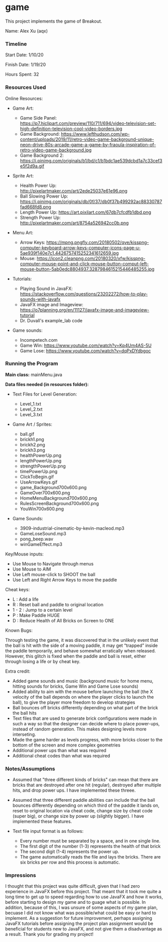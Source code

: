 game
====

This project implements the game of Breakout.

Name: Alex Xu (aqx)

### Timeline

Start Date: 1/10/20

Finish Date: 1/19/20

Hours Spent: 32

### Resources Used

Online Resources:

* Game Art:
    * Game Side Panel: https://p7.hiclipart.com/preview/110/711/694/video-television-set-high-definition-television-cool-video-borders.jpg
    * Game Background: https://www.lefthudson.com/wp-content/uploads/2019/11/retro-video-game-background-unique-neon-drive-80s-arcade-game-a-game-by-fraoula-inspiration-of-retro-video-game-background.jpg
    * Game Background 2: https://i.pinimg.com/originals/b1/bd/c1/b1bdc1ae539dcbd1a7c33cef3e5f2d9a.gif

* Sprite Art:
    * Health Power Up: http://pixelartmaker.com/art/2ede25037e61e96.png
    * Ball Slowing Power Up: https://i.pinimg.com/originals/db/0f/37/db0f37b499292ac88330787fad668fd8.png
    * Length Power Up: https://art.pixilart.com/67db7cfcdfb1dbd.png
    * Strength Power Up: http://pixelartmaker.com/art/8754a526942cc0b.png

 * Menu Art:
    * Arrow Keys: https://mpng.pngfly.com/20180502/qve/kisspng-computer-keyboard-arrow-keys-computer-icons-page-u-5ae939f140e7c1.4426757415252341612659.jpg
    * Mouse: https://icon2.cleanpng.com/20180320/xfw/kisspng-computer-mouse-point-and-click-mouse-button-comput-left-mouse-button-5ab0edc8804937.3287984615215446485255.jpg
    
* Tutorials:
    * Playing Sound in JavaFX: https://stackoverflow.com/questions/23202272/how-to-play-sounds-with-javafx
    * JavaFX image and Imageview: https://o7planning.org/en/11127/javafx-image-and-imageview-tutorial
    * Dr. Duvall's example_lab code
    
* Game sounds:
    * Incompetech.com
    * Game Win: https://www.youtube.com/watch?v=Kp4Um4AS-5U
    * Game Lose: https://www.youtube.com/watch?v=dqPxDYdbgoc
    
### Running the Program

**Main class:** mainMenu.java

**Data files needed (in resources folder):**
* Text Files for Level Generation:
    * Level_1.txt
    * Level_2.txt
    * Level_3.txt
    
* Game Art / Sprites:
    * ball.gif
    * brickh1.png
    * brickh2.png
    * brickh3.png
    * healthPowerUp.png
    * lengthPowerUp.png
    * strengthPowerUp.png
    * timePowerUp.png
    * ClickToBegin.gif
    * UseArrowKeys.gif
    * game_Background700x600.png
    * GameOver700x600.png
    * HomeMenuBackground700x600.png
    * RulesScreenBackground700x600.png
    * YouWin700x600.png
    
* Game Sounds:
    * 3909-industrial-cinematic-by-kevin-macleod.mp3
    * GameLoseSound.mp3
    * pong_beep.wav
    * winGameEffect.mp3

Key/Mouse inputs:

* Use Mouse to Navigate through menus
* Use Mouse to AIM
* Use Left mouse-click to SHOOT the ball
* Use Left and Right Arrow Keys to move the paddle

Cheat keys:

* L : Add a life
* R : Reset ball and paddle to original location
* 1 - 2 : Jump to a certain level
* P : Make Paddle HUGE
* D : Reduce Health of All Bricks on Screen to ONE

Known Bugs:

Through testing the game, it was discovered that in the unlikely event that the ball is hit with the side of a moving paddle, it may get “trapped” inside the paddle temporarily, and behave somewhat
erratically when released. However, this glitch is fixed when the paddle and ball is reset, either through losing a life or
by cheat key.

Extra credit:
* Added game sounds and music (background music for home menu, hitting sounds for bricks, Game Win and Game Lose sounds)
* Added ability to aim with the mouse before launching the ball (the X velocity of the ball depends on where the player clicks to 
launch the ball), to give the player more freedom to develop strategies
* Ball bounces off bricks differently depending on what part of the brick the ball hits
* Text files that are used to generate brick configurations were made in such a way so that the designer can
decide where to place power-ups, instead of random generation. This makes designing levels more interseting.
* Made the game harder as levels progress, with more bricks closer to the bottom of the screen and more complex geometries
* Additional power ups than what was required
* Additional cheat codes than what was required

### Notes/Assumptions

* Assumed that "three different kinds of bricks" can mean that there are bricks that are destroyed after
one hit (regular), destroyed after multiple hits, and drop power ups. I have implemented these threee.

* Assumed that three different paddle abilities can include that the ball bounces differently depending on which third
of the paddle it lands on, reset to original location via cheat code, change size by cheat code (super big), or change size
by power up (slightly bigger). I have implemented these features.

* Text file input format is as follows:
    * Every number must be separated by a space, and in one single line.
    * The first digit of the number (1-3) represents the health of that brick
    * The second digit (1-4) represents the power up.
    * The game automatically reads the file and lays the bricks. There are six bricks per row and this
    process is automatic.

### Impressions
I thought that this project was quite difficult, given that I had zero experience in JavaFX before this project.
That meant that it took me quite a long time to get up to speed regarding how to use JavaFX and how it works, before 
starting to design my game and to guage what is possible. In addition, because of this, I was unsure of some aspects of my 
game plan, becuase I did not know what was possible/what could be easy or hard to implement. As a suggestion for future improvement,
perhaps assigning JavaFX tutorials before assigning the project plan assignment would be beneficial for students new to 
JavaFX, and not give them a disadvantage as a result. Thank you for grading my project!
